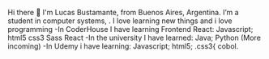 Hi there 👋
I'm Lucas Bustamante, from Buenos Aires, Argentina. I’m a student in computer systems, . I love learning new things and i love programming
-In CoderHouse I have learning Frontend React:
  Javascript;
  html5
  css3
  Sass
  React
-In the university I have learned:
  Java;
  Python
  (More incoming)
-In Udemy i have learning:
  Javascript;
  html5;
  .css3{
  cobol.

